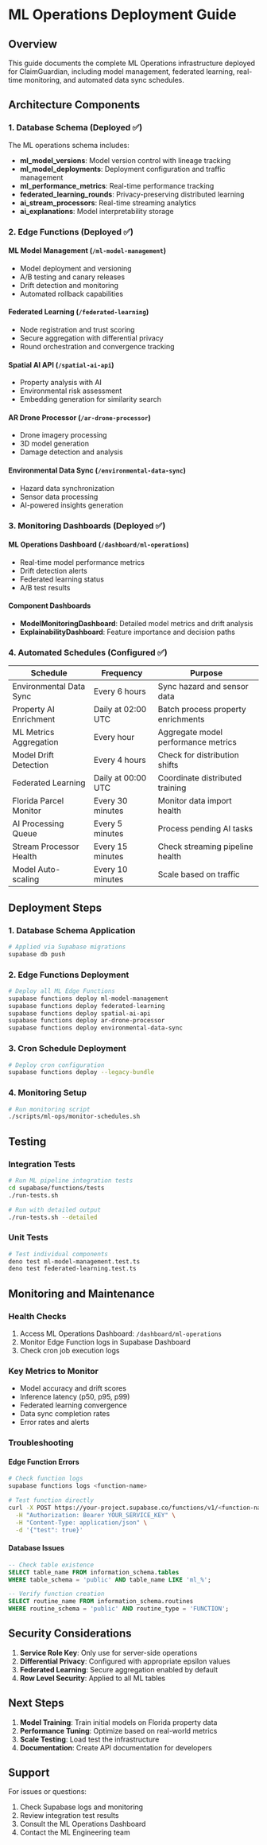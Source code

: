 # ML Operations Deployment Guide

## Overview

This guide documents the complete ML Operations infrastructure deployed for ClaimGuardian, including model management, federated learning, real-time monitoring, and automated data sync schedules.

## Architecture Components

### 1. Database Schema (Deployed ✅)

The ML operations schema includes:

- **ml_model_versions**: Model version control with lineage tracking
- **ml_model_deployments**: Deployment configuration and traffic management
- **ml_performance_metrics**: Real-time performance tracking
- **federated_learning_rounds**: Privacy-preserving distributed learning
- **ai_stream_processors**: Real-time streaming analytics
- **ai_explanations**: Model interpretability storage

### 2. Edge Functions (Deployed ✅)

#### ML Model Management (`/ml-model-management`)

- Model deployment and versioning
- A/B testing and canary releases
- Drift detection and monitoring
- Automated rollback capabilities

#### Federated Learning (`/federated-learning`)

- Node registration and trust scoring
- Secure aggregation with differential privacy
- Round orchestration and convergence tracking

#### Spatial AI API (`/spatial-ai-api`)

- Property analysis with AI
- Environmental risk assessment
- Embedding generation for similarity search

#### AR Drone Processor (`/ar-drone-processor`)

- Drone imagery processing
- 3D model generation
- Damage detection and analysis

#### Environmental Data Sync (`/environmental-data-sync`)

- Hazard data synchronization
- Sensor data processing
- AI-powered insights generation

### 3. Monitoring Dashboards (Deployed ✅)

#### ML Operations Dashboard (`/dashboard/ml-operations`)

- Real-time model performance metrics
- Drift detection alerts
- Federated learning status
- A/B test results

#### Component Dashboards

- **ModelMonitoringDashboard**: Detailed model metrics and drift analysis
- **ExplainabilityDashboard**: Feature importance and decision paths

### 4. Automated Schedules (Configured ✅)

| Schedule                | Frequency          | Purpose                             |
| ----------------------- | ------------------ | ----------------------------------- |
| Environmental Data Sync | Every 6 hours      | Sync hazard and sensor data         |
| Property AI Enrichment  | Daily at 02:00 UTC | Batch process property enrichments  |
| ML Metrics Aggregation  | Every hour         | Aggregate model performance metrics |
| Model Drift Detection   | Every 4 hours      | Check for distribution shifts       |
| Federated Learning      | Daily at 00:00 UTC | Coordinate distributed training     |
| Florida Parcel Monitor  | Every 30 minutes   | Monitor data import health          |
| AI Processing Queue     | Every 5 minutes    | Process pending AI tasks            |
| Stream Processor Health | Every 15 minutes   | Check streaming pipeline health     |
| Model Auto-scaling      | Every 10 minutes   | Scale based on traffic              |

## Deployment Steps

### 1. Database Schema Application

```bash
# Applied via Supabase migrations
supabase db push
```

### 2. Edge Functions Deployment

```bash
# Deploy all ML Edge Functions
supabase functions deploy ml-model-management
supabase functions deploy federated-learning
supabase functions deploy spatial-ai-api
supabase functions deploy ar-drone-processor
supabase functions deploy environmental-data-sync
```

### 3. Cron Schedule Deployment

```bash
# Deploy cron configuration
supabase functions deploy --legacy-bundle
```

### 4. Monitoring Setup

```bash
# Run monitoring script
./scripts/ml-ops/monitor-schedules.sh
```

## Testing

### Integration Tests

```bash
# Run ML pipeline integration tests
cd supabase/functions/tests
./run-tests.sh

# Run with detailed output
./run-tests.sh --detailed
```

### Unit Tests

```bash
# Test individual components
deno test ml-model-management.test.ts
deno test federated-learning.test.ts
```

## Monitoring and Maintenance

### Health Checks

1. Access ML Operations Dashboard: `/dashboard/ml-operations`
2. Monitor Edge Function logs in Supabase Dashboard
3. Check cron job execution logs

### Key Metrics to Monitor

- Model accuracy and drift scores
- Inference latency (p50, p95, p99)
- Federated learning convergence
- Data sync completion rates
- Error rates and alerts

### Troubleshooting

#### Edge Function Errors

```bash
# Check function logs
supabase functions logs <function-name>

# Test function directly
curl -X POST https://your-project.supabase.co/functions/v1/<function-name> \
  -H "Authorization: Bearer YOUR_SERVICE_KEY" \
  -H "Content-Type: application/json" \
  -d '{"test": true}'
```

#### Database Issues

```sql
-- Check table existence
SELECT table_name FROM information_schema.tables
WHERE table_schema = 'public' AND table_name LIKE 'ml_%';

-- Verify function creation
SELECT routine_name FROM information_schema.routines
WHERE routine_schema = 'public' AND routine_type = 'FUNCTION';
```

## Security Considerations

1. **Service Role Key**: Only use for server-side operations
2. **Differential Privacy**: Configured with appropriate epsilon values
3. **Federated Learning**: Secure aggregation enabled by default
4. **Row Level Security**: Applied to all ML tables

## Next Steps

1. **Model Training**: Train initial models on Florida property data
2. **Performance Tuning**: Optimize based on real-world metrics
3. **Scale Testing**: Load test the infrastructure
4. **Documentation**: Create API documentation for developers

## Support

For issues or questions:

1. Check Supabase logs and monitoring
2. Review integration test results
3. Consult the ML Operations Dashboard
4. Contact the ML Engineering team

